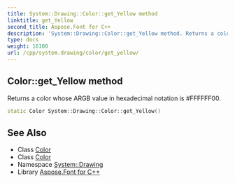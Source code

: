 ```yaml
---
title: System::Drawing::Color::get_Yellow method
linktitle: get_Yellow
second_title: Aspose.Font for C++
description: 'System::Drawing::Color::get_Yellow method. Returns a color whose ARGB value in hexadecimal notation is #FFFFFF00 in C++.'
type: docs
weight: 16100
url: /cpp/system.drawing/color/get_yellow/
---
```

## Color::get_Yellow method


Returns a color whose ARGB value in hexadecimal notation is #FFFFFF00.

```cpp
static Color System::Drawing::Color::get_Yellow()
```

## See Also

* Class [Color](../)
* Class [Color](../)
* Namespace [System::Drawing](../../)
* Library [Aspose.Font for C++](../../../)
